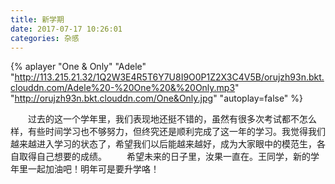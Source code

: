 ```yaml
---
title: 新学期
date: 2017-07-17 10:26:01
categories: 杂感
---
```


{% aplayer "One & Only" "Adele" "http://113.215.21.32/1Q2W3E4R5T6Y7U8I9O0P1Z2X3C4V5B/orujzh93n.bkt.clouddn.com/Adele%20-%20One%20&%20Only.mp3" "http://orujzh93n.bkt.clouddn.com/One&Only.jpg" "autoplay=false" %}

　　过去的这一个学年里，我们表现地还挺不错的，虽然有很多次考试都不怎么样，有些时间学习也不够努力，但终究还是顺利完成了这一年的学习。我觉得我们越来越进入学习的状态了，希望我们以后能越来越好，成为大家眼中的模范生，各自取得自己想要的成绩。
　　希望未来的日子里，汝果一直在。王同学，新的学年里一起加油吧！明年可是要升学咯！<!-- more -->